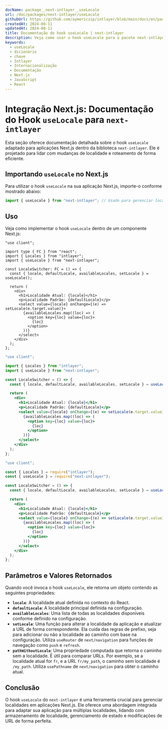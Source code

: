 ```yaml
---
docName: package__next-intlayer__useLocale
url: /doc/packages/next-intlayer/useLocale
githubUrl: https://github.com/aymericzip/intlayer/blob/main/docs/en/packages/next-intlayer/useLocale.md
createdAt: 2024-08-11
updatedAt: 2024-08-11
title: Documentação do hook useLocale | next-intlayer
description: Veja como usar o hook useLocale para o pacote next-intlayer
keywords:
  - useLocale
  - dicionário
  - chave
  - Intlayer
  - Internacionalização
  - Documentação
  - Next.js
  - JavaScript
  - React
---
```


# Integração Next.js: Documentação do Hook `useLocale` para `next-intlayer`

Esta seção oferece documentação detalhada sobre o hook `useLocale` adaptado para aplicações Next.js dentro da biblioteca `next-intlayer`. Ele é projetado para lidar com mudanças de localidade e roteamento de forma eficiente.

## Importando `useLocale` no Next.js

Para utilizar o hook `useLocale` na sua aplicação Next.js, importe-o conforme mostrado abaixo:

```javascript
import { useLocale } from "next-intlayer"; // Usado para gerenciar localidades e roteamento no Next.js
```

## Uso

Veja como implementar o hook `useLocale` dentro de um componente Next.js:

```tsx fileName="src/components/LocaleSwitcher.tsx" codeFormat="typescript"
"use client";

import type { FC } from "react";
import { Locales } from "intlayer";
import { useLocale } from "next-intlayer";

const LocaleSwitcher: FC = () => {
  const { locale, defaultLocale, availableLocales, setLocale } = useLocale();

  return (
    <div>
      <h1>Localidade Atual: {locale}</h1>
      <p>Localidade Padrão: {defaultLocale}</p>
      <select value={locale} onChange={(e) => setLocale(e.target.value)}>
        {availableLocales.map((loc) => (
          <option key={loc} value={loc}>
            {loc}
          </option>
        ))}
      </select>
    </div>
  );
};
```

```jsx fileName="src/components/LocaleSwitcher.mjx" codeFormat="esm"
"use client";

import { Locales } from "intlayer";
import { useLocale } from "next-intlayer";

const LocaleSwitcher = () => {
  const { locale, defaultLocale, availableLocales, setLocale } = useLocale();

  return (
    <div>
      <h1>Localidade Atual: {locale}</h1>
      <p>Localidade Padrão: {defaultLocale}</p>
      <select value={locale} onChange={(e) => setLocale(e.target.value)}>
        {availableLocales.map((loc) => (
          <option key={loc} value={loc}>
            {loc}
          </option>
        ))}
      </select>
    </div>
  );
};
```

```jsx fileName="src/components/LocaleSwitcher.csx" codeFormat="commonjs"
"use client";

const { Locales } = require("intlayer");
const { useLocale } = require("next-intlayer");

const LocaleSwitcher = () => {
  const { locale, defaultLocale, availableLocales, setLocale } = useLocale();

  return (
    <div>
      <h1>Localidade Atual: {locale}</h1>
      <p>Localidade Padrão: {defaultLocale}</p>
      <select value={locale} onChange={(e) => setLocale(e.target.value)}>
        {availableLocales.map((loc) => (
          <option key={loc} value={loc}>
            {loc}
          </option>
        ))}
      </select>
    </div>
  );
};
```

## Parâmetros e Valores Retornados

Quando você invoca o hook `useLocale`, ele retorna um objeto contendo as seguintes propriedades:

- **`locale`**: A localidade atual definida no contexto do React.
- **`defaultLocale`**: A localidade principal definida na configuração.
- **`availableLocales`**: Uma lista de todas as localidades disponíveis conforme definido na configuração.
- **`setLocale`**: Uma função para alterar a localidade da aplicação e atualizar a URL de forma correspondente. Ela cuida das regras de prefixo, seja para adicionar ou não a localidade ao caminho com base na configuração. Utiliza `useRouter` de `next/navigation` para funções de navegação como `push` e `refresh`.
- **`pathWithoutLocale`**: Uma propriedade computada que retorna o caminho sem a localidade. É útil para comparar URLs. Por exemplo, se a localidade atual for `fr`, e a URL `fr/my_path`, o caminho sem localidade é `/my_path`. Utiliza `usePathname` de `next/navigation` para obter o caminho atual.

## Conclusão

O hook `useLocale` do `next-intlayer` é uma ferramenta crucial para gerenciar localidades em aplicações Next.js. Ele oferece uma abordagem integrada para adaptar sua aplicação para múltiplas localidades, lidando com armazenamento de localidade, gerenciamento de estado e modificações de URL de forma perfeita.
